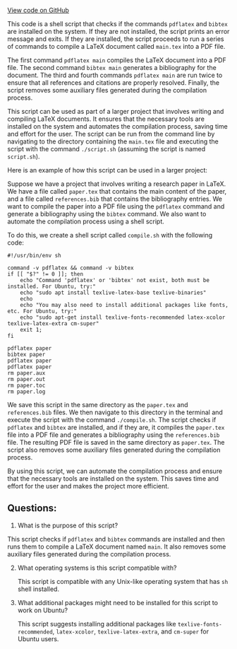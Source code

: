 [View code on GitHub](https://github.com/ergoplatform/ergo/papers/pow_analysis/compile.sh)

This code is a shell script that checks if the commands `pdflatex` and `bibtex` are installed on the system. If they are not installed, the script prints an error message and exits. If they are installed, the script proceeds to run a series of commands to compile a LaTeX document called `main.tex` into a PDF file.

The first command `pdflatex main` compiles the LaTeX document into a PDF file. The second command `bibtex main` generates a bibliography for the document. The third and fourth commands `pdflatex main` are run twice to ensure that all references and citations are properly resolved. Finally, the script removes some auxiliary files generated during the compilation process.

This script can be used as part of a larger project that involves writing and compiling LaTeX documents. It ensures that the necessary tools are installed on the system and automates the compilation process, saving time and effort for the user. The script can be run from the command line by navigating to the directory containing the `main.tex` file and executing the script with the command `./script.sh` (assuming the script is named `script.sh`). 

Here is an example of how this script can be used in a larger project:

Suppose we have a project that involves writing a research paper in LaTeX. We have a file called `paper.tex` that contains the main content of the paper, and a file called `references.bib` that contains the bibliography entries. We want to compile the paper into a PDF file using the `pdflatex` command and generate a bibliography using the `bibtex` command. We also want to automate the compilation process using a shell script.

To do this, we create a shell script called `compile.sh` with the following code:

```
#!/usr/bin/env sh

command -v pdflatex && command -v bibtex
if [[ "$?" != 0 ]]; then
    echo "Command 'pdflatex' or 'bibtex' not exist, both must be installed. For Ubuntu, try:"
    echo "sudo apt install texlive-latex-base texlive-binaries"
    echo
    echo "You may also need to install additional packages like fonts, etc. For Ubuntu, try:"
    echo "sudo apt-get install texlive-fonts-recommended latex-xcolor texlive-latex-extra cm-super"
    exit 1;
fi

pdflatex paper
bibtex paper
pdflatex paper
pdflatex paper
rm paper.aux
rm paper.out
rm paper.toc
rm paper.log
```

We save this script in the same directory as the `paper.tex` and `references.bib` files. We then navigate to this directory in the terminal and execute the script with the command `./compile.sh`. The script checks if `pdflatex` and `bibtex` are installed, and if they are, it compiles the `paper.tex` file into a PDF file and generates a bibliography using the `references.bib` file. The resulting PDF file is saved in the same directory as `paper.tex`. The script also removes some auxiliary files generated during the compilation process.

By using this script, we can automate the compilation process and ensure that the necessary tools are installed on the system. This saves time and effort for the user and makes the project more efficient.
## Questions: 
 1. What is the purpose of this script?
   
   This script checks if `pdflatex` and `bibtex` commands are installed and then runs them to compile a LaTeX document named `main`. It also removes some auxiliary files generated during the compilation process.

2. What operating systems is this script compatible with?
   
   This script is compatible with any Unix-like operating system that has `sh` shell installed.

3. What additional packages might need to be installed for this script to work on Ubuntu?
   
   This script suggests installing additional packages like `texlive-fonts-recommended`, `latex-xcolor`, `texlive-latex-extra`, and `cm-super` for Ubuntu users.
